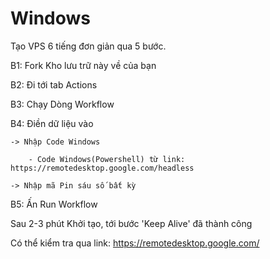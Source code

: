 # Windows

Tạo VPS 6 tiếng đơn giản qua 5 bước.

B1: Fork Kho lưu trữ này về của bạn

B2: Đi tới tab Actions

B3: Chạy Dòng Workflow

B4: Điền dữ liệu vào

	-> Nhập Code Windows

		- Code Windows(Powershell) từ link: https://remotedesktop.google.com/headless

	-> Nhập mã Pin sáu số bất kỳ

B5: Ấn Run Workflow

Sau 2-3 phút Khởi tạo, tới bước 'Keep Alive' đã thành công

Có thể kiểm tra qua link: https://remotedesktop.google.com/
